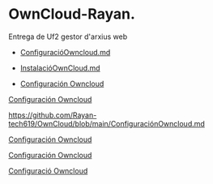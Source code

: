 # OwnCloud-Rayan.
Entrega de Uf2 gestor d'arxius web
<!-- [click on this link](#my-multi-word-header) -->

- [ConfiguracióOwncloud.md](./docs/ConfiguracióOwncloud.md)
- [InstalacióOwnCloud.md](./docs/InstalacióOwncloud.md)

- [Configuración Owncloud](./ConfiguraciónOwncloud.md)

[Configuración Owncloud](https://github.com/Rayan-tech619/OwnCloud/blob/main/ConfiguraciónOwncloud.md)

https://github.com/Rayan-tech619/OwnCloud/blob/main/ConfiguraciónOwncloud.md

[Configuración Owncloud](https://github.com/Rayan-tech619/OwnCloud)

[Configuración Owncloud](docs/ConfiguraciónOwncloud.md)

[Configuració Owncloud](ConfiguracióOwncloud.md)
